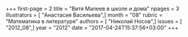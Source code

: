 +++
first-page = 2
title = "Витя Малеев в школе и дома"
npages = 3
illustrators = [ "Анастасия Васильева",]
month = "08"
rubric = "Математика в литературе"
authors = [ "Николай Носов",]
issues = [ "2012_08",]
year = "2012"
date = "2017-04-24T15:37:56+03:00"
+++
